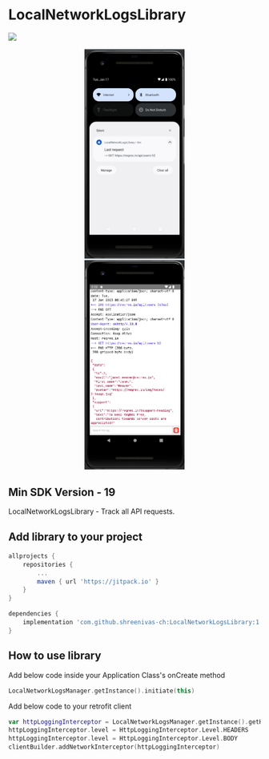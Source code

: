 # LocalNetworkLogsLibrary

[![](https://jitpack.io/v/shreenivas-ch/LocalNetworkLogsLibrary.svg)](https://jitpack.io/#shreenivas-ch/LocalNetworkLogsLibrary)

<p align="center">
<img src="https://github.com/shreenivas-ch/LocalNetworkLogsLibrary/blob/020e1a65ed985644a4a6a371a5164a313c6ff20d/ss1.png" alt="alt text" width="200" hspace="40"><img src="https://github.com/shreenivas-ch/LocalNetworkLogsLibrary/blob/020e1a65ed985644a4a6a371a5164a313c6ff20d/ss2.png" alt="alt text" width="200" hspace="40">
</p>

## Min SDK Version - 19

LocalNetworkLogsLibrary - Track all API requests.

## Add library to your project

```gradle
allprojects {
	repositories {
		...
		maven { url 'https://jitpack.io' }
	}
}
```

```gradle
dependencies {
	implementation 'com.github.shreenivas-ch:LocalNetworkLogsLibrary:1.0.1'
}
```

## How to use library

Add below code inside your Application Class's onCreate method

```kotlin
LocalNetworkLogsManager.getInstance().initiate(this)
```

Add below code to your retrofit client
```kotlin
var httpLoggingInterceptor = LocalNetworkLogsManager.getInstance().getHttpLoggingInterceptor(true)
httpLoggingInterceptor.level = HttpLoggingInterceptor.Level.HEADERS
httpLoggingInterceptor.level = HttpLoggingInterceptor.Level.BODY
clientBuilder.addNetworkInterceptor(httpLoggingInterceptor)
```


